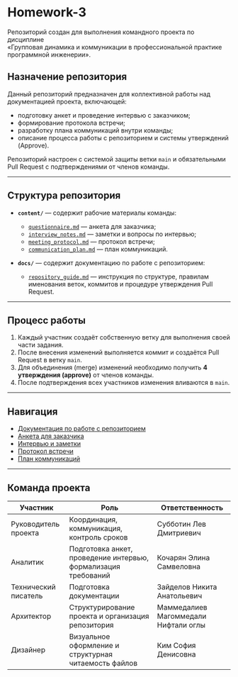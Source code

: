 # Homework-3

Репозиторий создан для выполнения командного проекта по дисциплине  
«Групповая динамика и коммуникации в профессиональной практике программной инженерии».

## Назначение репозитория

Данный репозиторий предназначен для коллективной работы над документацией проекта, включающей:
- подготовку анкет и проведение интервью с заказчиком;
- формирование протокола встречи;
- разработку плана коммуникаций внутри команды;
- описание процесса работы с репозиторием и системы утверждений (Approve).

Репозиторий настроен с системой защиты ветки `main` и обязательными Pull Request с подтверждениями от членов команды.

---

## Структура репозитория

- **`content/`** — содержит рабочие материалы команды:
  - [`questionnaire.md`](content/questionnaire.md) — анкета для заказчика;
  - [`interview_notes.md`](content/interview_notes.md) — заметки и вопросы по интервью;
  - [`meeting_protocol.md`](content/meeting_protocol.md) — протокол встречи;
  - [`communication_plan.md`](content/communication_plan.md) — план коммуникаций.

- **`docs/`** — содержит документацию по работе с репозиторием:
  - [`repository_guide.md`](docs/repository_guide.md) — инструкция по структуре, правилам именования веток, коммитов и процедуре утверждения Pull Request.

---

## Процесс работы

1. Каждый участник создаёт собственную ветку для выполнения своей части задания.  
2. После внесения изменений выполняется коммит и создаётся Pull Request в ветку `main`.  
3. Для объединения (merge) изменений необходимо получить **4 утверждения (approve)** от членов команды.  
4. После подтверждения всех участников изменения вливаются в `main`.  

---

## Навигация

- [Документация по работе с репозиторием](docs/repository_guide.md)  
- [Анкета для заказчика](content/questionnaire.md)  
- [Интервью и заметки](content/interview_notes.md)  
- [Протокол встречи](content/meeting_protocol.md)  
- [План коммуникаций](content/communication_plan.md)

---

## Команда проекта

| Участник | Роль | Ответственность |
|-----------|------|-----------------|
| Руководитель проекта | Координация, коммуникация, контроль сроков | Субботин Лев Дмитриевич
| Аналитик | Подготовка анкет, проведение интервью, формализация требований | Кочарян Элина Самвеловна
| Технический писатель | Подготовка документации | Зайделов Никита Анатольевич
| Архитектор | Структурирование проекта и организация репозитория | Маммедалиев Магоммедали Нифтали оглы
| Дизайнер | Визуальное оформление и структурная читаемость файлов | Ким София Денисовна
